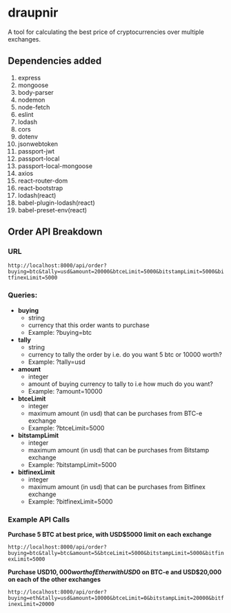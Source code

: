 # draupnir
A tool for calculating the best price of cryptocurrencies over multiple exchanges.
## Dependencies added
1. express
2. mongoose
3. body-parser
4. nodemon
5. node-fetch
6. eslint
7. lodash
8. cors
9. dotenv
10. jsonwebtoken
11. passport-jwt
12. passport-local
13. passport-local-mongoose
14. axios
15. react-router-dom
16. react-bootstrap
17. lodash(react)
18. babel-plugin-lodash(react)
19. babel-preset-env(react)

## Order API Breakdown
### URL
`http://localhost:8000/api/order?buying=btc&tally=usd&amount=20000&btceLimit=5000&bitstampLimit=5000&bitfinexLimit=5000`

### Queries:
  - **buying**
    - string
    - currency that this order wants to purchase
    - Example: ?buying=btc
  - **tally**
    - string
    - currency to tally the order by i.e. do you want 5 btc or 10000 worth?
    - Example: ?tally=usd
  - **amount**
    - integer
    - amount of buying currency to tally to i.e how much do you want?
    - Example: ?amount=10000
  - **btceLimit**
    - integer
    - maximum amount (in usd) that can be purchases from BTC-e exchange
    - Example: ?btceLimit=5000
  - **bitstampLimit**
    - integer
    - maximum amount (in usd) that can be purchases from Bitstamp exchange
    - Example: ?bitstampLimit=5000
  - **bitfinexLimit**
    - integer
    - maximum amount (in usd) that can be purchases from Bitfinex exchange
    - Example: ?bitfinexLimit=5000

### Example API Calls
**Purchase 5 BTC at best price, with USD$5000 limit on each exchange**

`http://localhost:8000/api/order?buying=btc&tally=btc&amount=5&btceLimit=5000&bitstampLimit=5000&bitfinexLimit=5000`

**Purchase USD$10,000 worth of Ether with USD$0 on BTC-e and USD$20,000 on each of the other exchanges**

`http://localhost:8000/api/order?buying=eth&tally=usd&amount=10000&btceLimit=0&bitstampLimit=20000&bitfinexLimit=20000`

